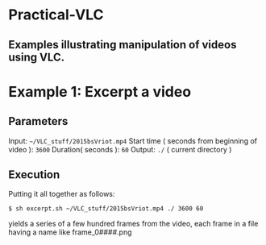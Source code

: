 # Practical-VLC
Examples illustrating manipulation of videos using VLC.
--------
# Example 1: Excerpt a video

## Parameters

Input: `~/VLC_stuff/2015bsVriot.mp4`
Start time ( seconds from beginning of video ): `3600`
Duration( seconds ): `60`
Output: `./` ( current directory )

## Execution
Putting it all together as follows:

```$ sh excerpt.sh ~/VLC_stuff/2015bsVriot.mp4 ./ 3600 60```

yields a series of a few hundred frames from the video, each frame in a file having a name like frame_0####.png

